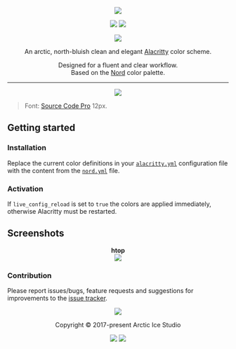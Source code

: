 <p align="center"><img src="https://cdn.rawgit.com/arcticicestudio/nord-alacritty/develop/assets/nord-alacritty-banner.svg"/></p>

<p align="center"><a href="https://github.com/arcticicestudio/nord-alacritty/releases/latest"><img src="https://img.shields.io/github/release/arcticicestudio/nord-alacritty.svg?style=flat-square&color=88C0D0&label=Release"/></a> <a href="https://github.com/arcticicestudio/nord/releases/tag/v0.2.0"><img src="https://img.shields.io/badge/Nord-v0.2.0_+-88C0D0.svg?style=flat-square"/></a></p>

<p align="center"><a href="https://github.com/arcticicestudio/nord-alacritty/blob/v0.1.0/CHANGELOG.md"><img src="https://img.shields.io/badge/Changelog-0.1.0-81A1C1.svg?style=flat-square"/></a></p>

<p align="center">An arctic, north-bluish clean and elegant <a href="https://github.com/alacritty/alacritty">Alacritty</a> color scheme.</p>

<p align="center">Designed for a fluent and clear workflow.<br>
Based on the <a href="https://github.com/arcticicestudio/nord">Nord</a> color palette.</p>

---

<p align="center"><img src="https://raw.githubusercontent.com/arcticicestudio/nord-alacritty/develop/assets/scrot-hero.png"/><blockquote>Font: <a href="https://adobe-fonts.github.io/source-code-pro">Source Code Pro</a> 12px.</blockquote></p>

## Getting started
### Installation

Replace the current color definitions in your [`alacritty.yml`][alacritty-gh-config] configuration file with the content from the [`nord.yml`][nord-yml] file.

### Activation

If `live_config_reload` is set to `true` the colors are applied immediately, otherwise Alacritty must be restarted.

## Screenshots

<p align="center"><strong>htop</strong><br><img src="https://raw.githubusercontent.com/arcticicestudio/nord-alacritty/develop/assets/scrot-htop.png"/></p>

### Contribution

Please report issues/bugs, feature requests and suggestions for improvements to the [issue tracker](https://github.com/arcticicestudio/nord-alacritty/issues).

<p align="center"><img src="https://raw.githubusercontent.com/arcticicestudio/nord-docs/develop/assets/images/nord/repository-footer-separator.svg?sanitize=true" /></p>

<p align="center">Copyright &copy; 2017-present Arctic Ice Studio</p>

<p align="center"><a href="https://github.com/arcticicestudio/nord-alacritty/blob/develop/LICENSE.md"><img src="https://img.shields.io/badge/License-MIT-5E81AC.svg?style=flat-square"/></a> <a href="https://creativecommons.org/licenses/by-sa/4.0"><img src="https://img.shields.io/badge/License-CC_BY--SA_4.0-5E81AC.svg?style=flat-square"/></a></p>

[alacritty-gh-config]: https://github.com/alacritty/alacritty#configuration
[nord-yml]: https://github.com/arcticicestudio/nord-alacritty/blob/develop/src/nord.yml
